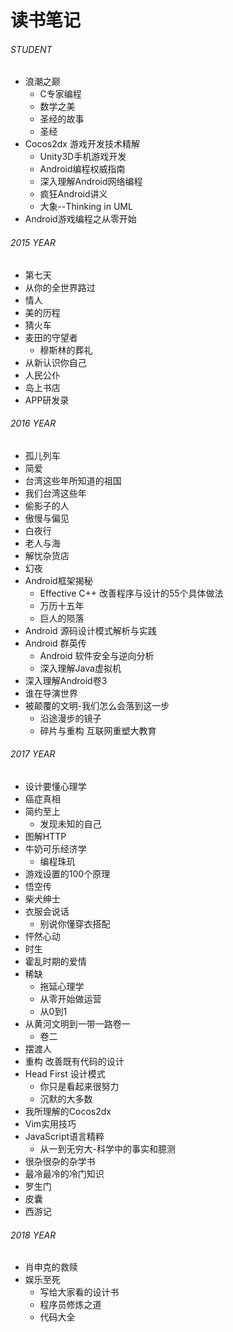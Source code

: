 
读书笔记
===

###### STUDENT
* 浪潮之巅
	- C专家编程
	- 数学之美
	- 圣经的故事
	- 圣经
* Cocos2dx 游戏开发技术精解
	- Unity3D手机游戏开发
	- Android编程权威指南
	- 深入理解Android网络编程
	- 疯狂Android讲义
	- 大象--Thinking in UML
* Android游戏编程之从零开始

###### 2015 YEAR
* 第七天
* 从你的全世界路过
* 情人
* 美的历程
* 猜火车
* 麦田的守望者
	- 穆斯林的葬礼
* 从新认识你自己
* 人民公仆
* 岛上书店
* APP研发录

###### 2016 YEAR
* 孤儿列车
* 简爱
* 台湾这些年所知道的祖国
* 我们台湾这些年
* 偷影子的人
* 傲慢与偏见
* 白夜行
* 老人与海
* 解忧杂货店
* 幻夜
* Android框架揭秘
	- Effective C++ 改善程序与设计的55个具体做法
	- 万历十五年
	- 巨人的陨落
* Android 源码设计模式解析与实践
* Android 群英传
	- Android 软件安全与逆向分析
	- 深入理解Java虚拟机
* 深入理解Android卷3
* 谁在导演世界
* 被颠覆的文明-我们怎么会落到这一步
	- 沿途漫步的镜子
	- 碎片与重构 互联网重塑大教育

###### 2017 YEAR
* 设计要懂心理学
* 癌症真相
* 简约至上
 	- 发现未知的自己
* 图解HTTP
* 牛奶可乐经济学
	- 编程珠玑
* 游戏设置的100个原理
* 悟空传
* 柴犬绅士
* 衣服会说话
	- 别说你懂穿衣搭配
* 怦然心动
* 时生
* 霍乱时期的爱情
* 稀缺
	- 拖延心理学
	- 从零开始做运营
	- 从0到1
* 从黄河文明到一带一路卷一
	- 卷二
* 摆渡人
* 重构 改善既有代码的设计
* Head First 设计模式
	- 你只是看起来很努力
	- 沉默的大多数
* 我所理解的Cocos2dx
* Vim实用技巧
* JavaScript语言精粹
	- 从一到无穷大-科学中的事实和臆测
* 很杂很杂的杂学书
* 最冷最冷的冷门知识
* 罗生门
* 皮囊
* 西游记

###### 2018 YEAR
* 肖申克的救赎
* 娱乐至死
	- 写给大家看的设计书
	- 程序员修炼之道
	- 代码大全
